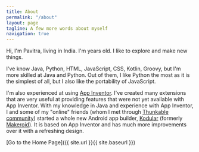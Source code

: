 ```yaml
---
title: About
permalink: "/about"
layout: page
tagline: A few more words about myself
navigation: true
---
```


Hi, I'm Pavitra, living in India. I'm <script>document.write(new Date(new Date() - new Date('24 Oct 2000')).getFullYear() - 1970)</script> years old. I like to explore and make new things.

I've know Java, Python, HTML, JavaScript, CSS, Kotlin, Groovy, but I'm more skilled at Java and Python. Out of them, I like Python the most as it is the simplest of all, but I also like the portability of JavaScript.

I'm also experienced at using [App Inventor](//appinventor.mit.edu). I've created many extensions that are very useful at providing features that were not yet available with App Inventor. With my knowledge in Java and experience with App Inventor, I and some of my "online" friends (whom I met through [Thunkable](https://thunkable.com) [community](https://community.thunkable.io)) started a whole new Android app builder, [Kodular](https://kodular.io) (formerly [Makeroid](https://makeroid.io)). It is based on App Inventor and has much more improvements over it with a refreshing design.

[Go to the Home Page]({{ site.url }}{{ site.baseurl }})
